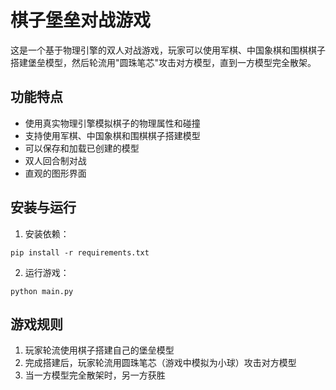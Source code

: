# 棋子堡垒对战游戏

这是一个基于物理引擎的双人对战游戏，玩家可以使用军棋、中国象棋和围棋棋子搭建堡垒模型，然后轮流用"圆珠笔芯"攻击对方模型，直到一方模型完全散架。

## 功能特点

- 使用真实物理引擎模拟棋子的物理属性和碰撞
- 支持使用军棋、中国象棋和围棋棋子搭建模型
- 可以保存和加载已创建的模型
- 双人回合制对战
- 直观的图形界面

## 安装与运行

1. 安装依赖：
```
pip install -r requirements.txt
```

2. 运行游戏：
```
python main.py
```

## 游戏规则

1. 玩家轮流使用棋子搭建自己的堡垒模型
2. 完成搭建后，玩家轮流用圆珠笔芯（游戏中模拟为小球）攻击对方模型
3. 当一方模型完全散架时，另一方获胜 